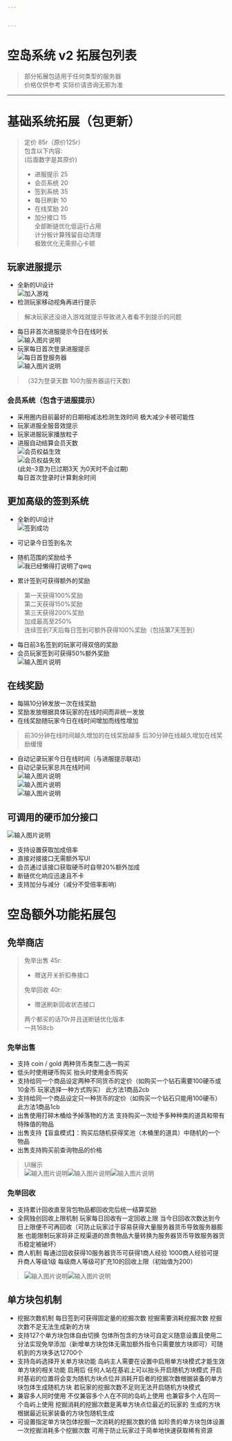 ```yaml
---


---
```


<h1 id="空岛系统-v2-拓展包列表"><span class="prefix"></span><span class="content">空岛系统 v2 拓展包列表</span><span class="suffix"></span></h1>
<blockquote>
<p>部分拓展包适用于任何类型的服务器<br>
价格仅供参考 实际价请咨询无邪为准</p>
</blockquote>
<hr>
<h1 id="基础系统拓展（包更新）"><span class="prefix"></span><span class="content">基础系统拓展（包更新）</span><span class="suffix"></span></h1>
<blockquote>
<p>定价 85r（原价125r）<br>
包含以下内容:<br>
(后面数字是其原价)</p>
<ul>
<li>进服提示 25</li>
<li>会员系统 20</li>
<li>签到系统 35</li>
<li>每日刷新 10</li>
<li>在线奖励 20</li>
<li>加分接口 15<br>
全部断链优化低运行占用<br>
计分板计算残留自动清理<br>
极致优化无需担心卡顿</li>
</ul>
</blockquote>
<h2 id="玩家进服提示"><span class="prefix"></span><span class="content">玩家进服提示</span><span class="suffix"></span></h2>
<ul>
<li>全新的UI设计<br>
<img src="https://raw.githubusercontent.com/Wuxie233/imgs/master/imgs%252F2023-02-25%252F2de0bbfI1RKw9q9P.png" alt="加入游戏"></li>
<li>检测玩家移动视角再进行提示</li>
</ul>
<blockquote>
<p>解决玩家还没进入游戏就提示导致进入者看不到提示的问题</p>
</blockquote>
<ul>
<li>每日非首次进服提示今日在线时长<br>
<img src="https://raw.githubusercontent.com/Wuxie233/imgs/master/imgs%252F2023-05-14%252FmZzaYYdQdYCZsUYg.png" alt="输入图片说明"></li>
<li>玩家每日首次登录进服提示<br>
<img src="https://raw.githubusercontent.com/Wuxie233/imgs/master/imgs%252F2023-02-25%252FwSb38IiKYOSKtPeQ.png" alt="每日首登服务器"><br>
<img src="https://raw.githubusercontent.com/Wuxie233/imgs/master/imgs%252F2023-05-14%252F3Lu6xAcGwV17qjbJ.png" alt="输入图片说明"></li>
</ul>
<blockquote>
<p>（32为登录天数 100为服务器运行天数)</p>
</blockquote>
<h3 id="会员系统（包含于进服提示）"><span class="prefix"></span><span class="content">会员系统（包含于进服提示）</span><span class="suffix"></span></h3>
<ul>
<li>采用圈内目前最好的日期相减法检测生效时间 极大减少卡顿可能性</li>
<li>玩家进服全服音效提示</li>
<li>玩家进服玩家播放粒子</li>
<li>进服自动结算会员天数<br>
<img src="https://raw.githubusercontent.com/Wuxie233/imgs/master/imgs%252F2023-02-25%252FjObeLYJ1YdWSoTgn.png" alt="会员权益生效"><br>
<img src="https://raw.githubusercontent.com/Wuxie233/imgs/master/imgs%252F2023-02-25%252FyEmfRDRwIsk1DhDI.png" alt="会员权益失效"><br>
(此处-3意为已过期3天 为0天时不会过期)<br>
每日首次登录时计算剩余时间</li>
</ul>
<h2 id="更加高级的签到系统"><span class="prefix"></span><span class="content">更加高级的签到系统</span><span class="suffix"></span></h2>
<ul>
<li>
<p>全新的UI设计<br>
<img src="https://raw.githubusercontent.com/Wuxie233/imgs/master/imgs%252F2023-02-25%252F2if7aenoMs51vfAq.png" alt="签到成功"></p>
</li>
<li>
<p>可记录今日签到名次</p>
</li>
<li>
<p>随机范围的奖励给予<br>
<img src="https://raw.githubusercontent.com/Wuxie233/imgs/master/imgs%252F2023-02-25%252FTObequamupLS8p0Q.png" alt="我已经懒得打说明了qwq"></p>
</li>
<li>
<p>累计签到可获得额外的奖励</p>
</li>
</ul>
<blockquote>
<p>第一天获得100%奖励<br>
第二天获得150%奖励<br>
第三天获得200%奖励<br>
加成最高至250%<br>
连续签到7天后每日签到可额外获得100%奖励（包括第7天签到）</p>
</blockquote>
<ul>
<li>每日前3名签到的玩家可得双倍的奖励</li>
<li>会员玩家签到可获得50%额外奖励<br>
<img src="https://raw.githubusercontent.com/Wuxie233/imgs/master/imgs%252F2023-02-25%252FrZZOV2M1C3EIiysZ.png" alt="输入图片说明"></li>
</ul>
<h2 id="在线奖励"><span class="prefix"></span><span class="content">在线奖励</span><span class="suffix"></span></h2>
<ul>
<li>每隔10分钟发放一次在线奖励</li>
<li>奖励发放根据具体玩家的在线时间而非统一发放</li>
<li>在线奖励随玩家今日在线时间增加而线性增加</li>
</ul>
<blockquote>
<p>前30分钟在线时间越久增加的在线奖励越多 后30分钟在线越久增加在线奖励缓慢</p>
</blockquote>
<ul>
<li>自动记录玩家今日在线时间（与进服提示联动）</li>
<li>自动记录玩家总共在线时间<br>
<img src="https://raw.githubusercontent.com/Wuxie233/imgs/master/imgs%252F2023-05-20%252FBdZK95Rm03Msoe0b.png" alt="输入图片说明"><br>
<img src="https://raw.githubusercontent.com/Wuxie233/imgs/master/imgs%252F2023-05-20%252F46wXKgKEEjvPwXyg.png" alt="输入图片说明"><br>
<img src="https://raw.githubusercontent.com/Wuxie233/imgs/master/imgs%252F2023-05-20%252F7S3xvpQbSrniB7NO.png" alt="输入图片说明"></li>
</ul>
<h2 id="可调用的硬币加分接口"><span class="prefix"></span><span class="content">可调用的硬币加分接口</span><span class="suffix"></span></h2>
<p><img src="https://raw.githubusercontent.com/Wuxie233/imgs/master/imgs%252F2023-05-20%252Fs22eUs9XXvZW4BiE.png" alt="输入图片说明"></p>
<ul>
<li>支持设置获取加成倍率</li>
<li>直接对接接口无需额外写UI</li>
<li>会员通过该接口获取硬币时自带20%额外加成</li>
<li>断链优化响应迅速且不卡</li>
<li>支持加分与减分（减分不受倍率影响）</li>
</ul>
<h1 id="空岛额外功能拓展包"><span class="prefix"></span><span class="content">空岛额外功能拓展包</span><span class="suffix"></span></h1>
<h2 id="免举商店"><span class="prefix"></span><span class="content">免举商店</span><span class="suffix"></span></h2>
<blockquote>
<p>免举出售 45r:</p>
<ul>
<li>赠送开关折扣券接口</li>
</ul>
<p>免举回收 40r:</p>
<ul>
<li>赠送刷新回收状态接口</li>
</ul>
<p>两个都买的话70r并且送断链优化版本<br>
一共168cb</p>
</blockquote>
<h3 id="免举出售"><span class="prefix"></span><span class="content">免举出售</span><span class="suffix"></span></h3>
<ul>
<li>支持 coin / gold 两种货币类型二选一购买</li>
<li>低头时使用硬币购买 抬头时使用金币购买</li>
<li>支持给同一个商品设定两种不同货币的定价（如购买一个钻石需要100硬币或10金币 玩家选择一种方式购买） 此方法1商品2cb</li>
<li>支持给同一个商品设定只一种货币的定价（如购买一个钻石只能用100硬币） 此方法1商品1cb</li>
<li>出售使用打碎木桶给予掉落物的方法 支持购买一次给予多种种类的道具和带有特殊值的物品</li>
<li>出售支持【盲盒模式】：购买后随机获得奖池（木桶里的道具）中随机的一个物品</li>
<li>出售支持购买前查询物品的价格</li>
</ul>
<blockquote>
<p>UI展示<br>
<img src="https://raw.githubusercontent.com/Wuxie233/imgs/master/imgs%252F2023-05-23%252FbuGoGlaS91ij7BeD.png" alt="输入图片说明"><img src="https://raw.githubusercontent.com/Wuxie233/imgs/master/imgs%252F2023-05-23%252FfQ4U7EfvGfFZFzNo.png" alt="输入图片说明"><img src="https://raw.githubusercontent.com/Wuxie233/imgs/master/imgs%252F2023-05-23%252FQGAdtfTfbMZn19vd.png" alt="输入图片说明"></p>
</blockquote>
<h3 id="免举回收"><span class="prefix"></span><span class="content">免举回收</span><span class="suffix"></span></h3>
<ul>
<li>支持累计回收直至背包物品都回收完后统一结算奖励</li>
<li>全网独创回收上限机制 玩家每日回收有一定回收上限 当今日回收次数达到今日上限便不可再回收（可防止玩家过于容易获得大量服务器货币导致服务器膨胀 也能限制玩家将非正规渠道的昂贵物品大量转换为服务器货币导致服务器货币稳定被破坏）</li>
<li>商人机制 每通过回收获得10服务器货币可获得1商人经验 1000商人经验可提升商人等级1级 每级商人等级可扩充10的回收上限（初始值为200）</li>
</ul>
<blockquote>
<p><img src="https://raw.githubusercontent.com/Wuxie233/imgs/master/imgs%252F2023-05-23%252F1U0EOOEMpbNj9RL2.png" alt="输入图片说明"><img src="https://raw.githubusercontent.com/Wuxie233/imgs/master/imgs%252F2023-05-23%252Fl2ZQnpeiMHsJGjEP.png" alt="输入图片说明"></p>
</blockquote>
<h2 id="单方块包机制"><span class="prefix"></span><span class="content">单方块包机制</span><span class="suffix"></span></h2>
<ul>
<li>挖掘次数机制 每日签到可获得固定量的挖掘次数 挖掘需要消耗挖掘次数 挖掘次数不足无法生成新的方块</li>
<li>支持127个单方块包体自由切换 包体所包含的方块可自定义随意设置且使用二分法实现免举添加（新增单方块包体无需加额外指令只需要放方块即可）可随机到的方块多达12700个</li>
<li>支持岛屿选择开关单方块功能 岛屿主人需要在设置中启用单方块模式才能生效单方块的相关功能 启用后 任何人站在基岩上可以抬头开启随机方块模式 开启时基岩的位置将会变为随机方块点位并消耗开启者的挖掘次数根据装备的单方块包体生成随机方块 若玩家的挖掘次数不足则无法开启随机方块模式</li>
<li>兼容多人同时使用 不仅兼容多个人在不同的岛屿上使用 也兼容多个人在同一个岛屿上使用 挖掘消耗的挖掘次数是离单方块点位最近的玩家的 生成的方块根据最近玩家装备的方块包随机生成</li>
<li>可设置指定单方块包体挖掘一次消耗的挖掘次数的值 如珍贵的单方块包体设置一次挖掘消耗多个挖掘次数 可用于防止玩家过于简单地快速获取稀有资源</li>
</ul>

